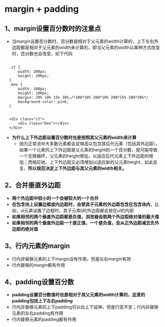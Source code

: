 # margin + padding

## 1、margin设置百分数时的注意点

  - 当margin设置百分数时，百分数是相对于父元素的width计算的，上下左右外边距都是相对于父元素的width来计算的，即当父元素的width以某种方式改变时，百分数也会改变，如下代码
  ```

  	.ct {
		width: 200px;
		height: 200px;
	}
	.box {
		width: 100px;
		height: 100px;
		margin: 20% 10% 15% 30%;/*200*20% 200*10% 200*15% 200*30%*/
		background-color: pink;
	}


    <div class="ct">
		<div class="box"></div>
	</div>
  ```

  - **为什么上下外边距设置百分数时也是按照其父元素的width来计算**
    - 因为正常流中大多数元素都会足够高以包含其后代元素（包括其外边距）。如果一个元素的上下外边距是父元素的height的一个百分数，就可能导致一个无限循环，父元素的height增加，以适应后代元素上下外边距的增加；而相应地，上下外边距又必须增加以适应新的父元素height，如此反复。**所以规范决定上下外边距与其父元素的width相关。**
## 2、合并垂直外边距
  - **两个外边距中较小的一个会被较大的一个合并**
  - **在包含块上设置边框或内边距时，会使其子元素的外边距包含在包含块内**，比如，ul元素设置了边框时，其子元素li的外边距都会放在ul的内部
  - **如果相邻的两个垂直外边距都是负值，浏览器会取两个外边距绝对值的最大值**
  - **如果相邻的两个垂直外边距一个是正值，一个是负值，会从正外边距减去负外边距的绝对值**

## 3、行内元素的margin
  - 行内非替换元素的上下margin没有作用，但是左右margin有效
  - 行内替换的margin都有作用
## 4、padding设置百分数
 - **padding设置百分数值时也是相对于其父元素的width计算的，这里的padding包括上下左右padding**
 - 行内非替换元素的上下padding可以向上下延伸，但是行高不变；行内非替换元素的左右padding有作用
 - 行内替换元素的padding都有作用




























